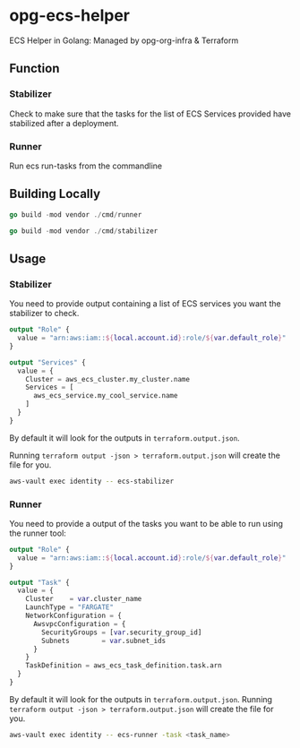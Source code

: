 # opg-ecs-helper
ECS Helper in Golang: Managed by opg-org-infra &amp; Terraform

## Function 

### Stabilizer 

Check to make sure that the tasks for the list of ECS Services provided have 
stabilized after a deployment.

### Runner

Run ecs run-tasks from the commandline 

## Building Locally

```go
go build -mod vendor ./cmd/runner
```

```go
go build -mod vendor ./cmd/stabilizer
```
## Usage

### Stabilizer

You need to provide output containing a list of ECS services you want the stabilizer
to check.

```terraform
output "Role" {
  value = "arn:aws:iam::${local.account.id}:role/${var.default_role}"
}

output "Services" {
  value = {
    Cluster = aws_ecs_cluster.my_cluster.name
    Services = [
      aws_ecs_service.my_cool_service.name
    ]
  }
}
```

By default it will look for the outputs in `terraform.output.json`. 

Running `terraform output -json > terraform.output.json` will create the file for you.
```bash
aws-vault exec identity -- ecs-stabilizer
```

### Runner

You need to provide a output of the tasks you want to be able to 
run using the runner tool:

```terraform
output "Role" {
  value = "arn:aws:iam::${local.account.id}:role/${var.default_role}"
}

output "Task" {
  value = {
    Cluster    = var.cluster_name
    LaunchType = "FARGATE"
    NetworkConfiguration = {
      AwsvpcConfiguration = {
        SecurityGroups = [var.security_group_id]
        Subnets        = var.subnet_ids
      }
    }
    TaskDefinition = aws_ecs_task_definition.task.arn
  }
}

```

By default it will look for the outputs in `terraform.output.json`. 
Running `terraform output -json > terraform.output.json` will create the file for you.

```bash
aws-vault exec identity -- ecs-runner -task <task_name>
```
